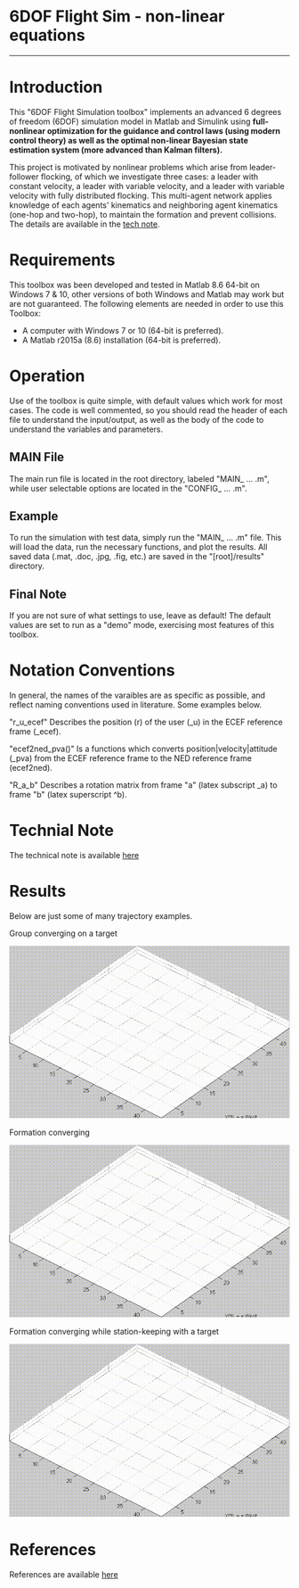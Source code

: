 # 6DOF Flight Sim - non-linear equations

-----------------------------------------------------------------------------------

# Introduction
This "6DOF Flight Simulation toolbox" implements an advanced 6 degrees of freedom (6DOF) simulation model in Matlab and Simulink using **full-nonlinear optimization for the guidance and control laws (using modern control theory) as well as the optimal non-linear Bayesian state estimation system (more advanced than Kalman filters).**

This project is motivated by nonlinear problems which arise from leader-follower flocking, of which we investigate three cases: a leader with constant velocity, a leader with variable velocity, and a leader with variable velocity with fully distributed flocking.  This multi-agent network applies knowledge of each agents' kinematics and neighboring agent kinematics (one-hop and two-hop), to maintain the formation and prevent collisions.  The details are available in the [tech note](https://github.com/pfroysdon/projects/blob/main/aerospace/6dof_formation_flight_nonlinear/tech_note).


# Requirements
This toolbox was been developed and tested in Matlab 8.6 64-bit on Windows 7 & 10, other versions of both Windows and Matlab 
may work but are not guaranteed. The following elements are needed in order to use this Toolbox:

- A computer with Windows 7 or 10 (64-bit is preferred).
- A Matlab r2015a (8.6) installation (64-bit is preferred).  


# Operation
Use of the toolbox is quite simple, with default values which work for most cases. The code is well commented, so you should read the header of each file to understand the input/output, as well as the body of the code to understand the variables and parameters.


## MAIN File
The main run file is located in the root directory, labeled "MAIN_ ... .m", while user selectable options are located in the "CONFIG_ ... .m".

## Example  
To run the simulation with test data, simply run the "MAIN_ ... .m" file. This will load the data, run the necessary functions, and plot the results. All saved data (.mat, .doc, .jpg, .fig, etc.) are saved in the "[root]/results" directory.

## Final Note 
If you are not sure of what settings to use, leave as default!  The default values are set to run as a "demo" mode, exercising most features of this toolbox.


# Notation Conventions
In general, the names of the varaibles are as specific as possible, and reflect naming conventions used in literature. 
Some examples below.

"r_u_ecef" Describes the position (r) of the user (_u) in the ECEF reference frame (_ecef).

"ecef2ned_pva()" Is a functions which converts position|velocity|attitude (_pva) from the ECEF reference frame to the NED reference frame (ecef2ned).

"R_a_b" Describes a rotation matrix from frame "a" (latex subscript _a) to frame "b" (latex superscript ^b).


# Technial Note
The technical note is available [here](https://github.com/pfroysdon/projects/blob/main/aerospace/6dof_formation_flight_nonlinear/tech_note)

# Results
Below are just some of many trajectory examples.


Group converging on a target
<p align="center">
	<img width="600" img src="https://github.com/pfroysdon/projects/blob/main/aerospace/6dof_formation_flight_nonlinear/results/algo_III_departure_results_3D.gif">
</p>

Formation converging
<p align="center">
	<img width="600" img src="https://github.com/pfroysdon/projects/blob/main/aerospace/6dof_formation_flight_nonlinear/results/algo_I_results_3D.gif">
</p>

Formation converging while station-keeping with a target
<p align="center">
	<img width="600" img src="https://github.com/pfroysdon/projects/blob/main/aerospace/6dof_formation_flight_nonlinear/results/algo_I_departure_results_3D.gif">
</p>

# References
References are available [here](https://github.com/pfroysdon/projects/blob/main/aerospace/6dof_formation_flight_nonlinear/references)